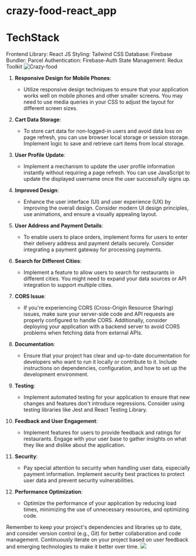 # crazy-food-react_app
# TechStack 
Frontend Library: React JS
Styling: Tailwind CSS
Database: Firebase
Bundler: Parcel
Authentication: Firebase-Auth
State Management: Redux Toolkit
<img src="C:\Users\osama\OneDrive" alt="Crazy-food"/>
1. **Responsive Design for Mobile Phones**:
   - Utilize responsive design techniques to ensure that your application works well on mobile phones and other smaller screens. You may need to use media queries in your CSS to adjust the layout for different screen sizes.

2. **Cart Data Storage**:
   - To store cart data for non-logged-in users and avoid data loss on page refresh, you can use browser local storage or session storage. Implement logic to save and retrieve cart items from local storage.

3. **User Profile Update**:
   - Implement a mechanism to update the user profile information instantly without requiring a page refresh. You can use JavaScript to update the displayed username once the user successfully signs up.

4. **Improved Design**:
   - Enhance the user interface (UI) and user experience (UX) by improving the overall design. Consider modern UI design principles, use animations, and ensure a visually appealing layout.

5. **User Address and Payment Details**:
   - To enable users to place orders, implement forms for users to enter their delivery address and payment details securely. Consider integrating a payment gateway for processing payments.

6. **Search for Different Cities**:
   - Implement a feature to allow users to search for restaurants in different cities. You might need to expand your data sources or API integration to support multiple cities.

7. **CORS Issue**:
   - If you're experiencing CORS (Cross-Origin Resource Sharing) issues, make sure your server-side code and API requests are properly configured to handle CORS. Additionally, consider deploying your application with a backend server to avoid CORS problems when fetching data from external APIs.

8. **Documentation**:
   - Ensure that your project has clear and up-to-date documentation for developers who want to run it locally or contribute to it. Include instructions on dependencies, configuration, and how to set up the development environment.

9. **Testing**:
   - Implement automated testing for your application to ensure that new changes and features don't introduce regressions. Consider using testing libraries like Jest and React Testing Library.

10. **Feedback and User Engagement**:
    - Implement features for users to provide feedback and ratings for restaurants. Engage with your user base to gather insights on what they like and dislike about the application.

11. **Security**:
    - Pay special attention to security when handling user data, especially payment information. Implement security best practices to protect user data and prevent security vulnerabilities.

12. **Performance Optimization**:
    - Optimize the performance of your application by reducing load times, minimizing the use of unnecessary resources, and optimizing code.

Remember to keep your project's dependencies and libraries up to date, and consider version control (e.g., Git) for better collaboration and code management. Continuously iterate on your project based on user feedback and emerging technologies to make it better over time.
<img src ="![Uploading image.png…]()
"/>
